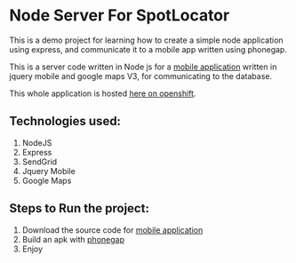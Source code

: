 <h1>Node Server For SpotLocator</h1>



This is a demo project for learning how to create a simple node application using express, and communicate it to a mobile app written using phonegap.

This is a server code written in Node js for a <a href='https://github.com/naeemshaikh27/spot-locator-mobile'>mobile application</a> written in jquery mobile and google maps V3, for communicating to the database.

This whole application is hosted <a href='http://nodejs123-spotlocator.rhcloud.com'>here on openshift</a>. 
<h2>Technologies used:</h2>
<ol>
<li>NodeJS
</li>
<li>Express
</li>
<li>SendGrid
</li>
<li>Jquery Mobile
</li>
<li>Google Maps
</li>
</ol>


<h2>Steps to Run the project:</h2>
<ol>
<li>Download the source code for <a href='https://github.com/naeemshaikh27/spot-locator-mobile'>mobile application</a>
</li>
<li>Build an apk with <a href='https://build.phonegap.com/'>phonegap</a>
</li>
<li>Enjoy
</li>
</ol>

